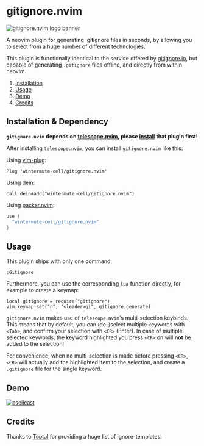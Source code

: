 # gitignore.nvim
![gitignore.nvim logo banner](https://github.com/wintermute-cell/gitignore.nvim/blob/resources/_resources/banner.webp)

A neovim plugin for generating .gitignore files in seconds, by allowing you to
select from a huge number of different technologies.

This plugin is functionally identical to the service offered by
[gitignore.io](https://www.toptal.com/developers/gitignore/), but capable of
generating `.gitignore` files offline, and directly from within neovim.

1. [Installation](#installation)
2. [Usage](#usage)
3. [Demo](#demo)
4. [Credits](#credits)

## Installation & Dependency
**`gitignore.nvim` depends on
[telescope.nvim](https://github.com/nvim-telescope/telescope.nvim), 
please [install](https://github.com/nvim-telescope/telescope.nvim#installation) that plugin first!**

After installing `telescope.nvim`, you can install `gitignore.nvim` like this:

Using [vim-plug](https://github.com/junegunn/vim-plug):
```viml
Plug 'wintermute-cell/gitignore.nvim'
```

Using [dein](https://github.com/Shougo/dein.vim):
```viml
call dein#add("wintermute-cell/gitignore.nvim")
```

Using [packer.nvim](https://github.com/wbthomason/packer.nvim):
```lua
use {
  "wintermute-cell/gitignore.nvim"
}
```

## Usage
This plugin ships with only one command:
```
:Gitignore
```

Furthermore, you can use the corresponding `lua` function directly, for example
to create a keymap:
```
local gitignore = require("gitignore")
vim.keymap.set("n", "<leader>gi", gitignore.generate)
```

`gitignore.nvim` makes use of `telescope.nvim`'s multi-selection keybinds. 
This means that by default, you can (de-)select multiple keywords with `<Tab>`,
and confirm your selection with `<CR>` (Enter).
In case of multiple selected keywords,
the keyword highlighted you press `<CR>` on will **not** be added to the selection!

For convenience, when no multi-selection is made before pressing `<CR>`,
`<CR>` will actually add the highlighted item to the selection, and create
a `.gitignore` file for the single keyword.

## Demo
[![asciicast](https://asciinema.org/a/GOHXDt4kYsR8pzrxTEOIridTf.svg)](https://asciinema.org/a/GOHXDt4kYsR8pzrxTEOIridTf)

## Credits
Thanks to [Toptal](https://github.com/toptal/gitignore) for providing a huge
list of ignore-templates!
